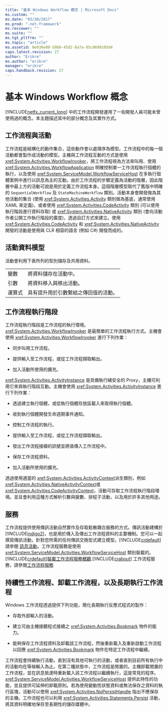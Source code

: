 ```yaml
---
title: "基本 Windows Workflow 概念 | Microsoft Docs"
ms.custom: ""
ms.date: "03/30/2017"
ms.prod: ".net-framework"
ms.reviewer: ""
ms.suite: ""
ms.tgt_pltfrm: ""
ms.topic: "article"
ms.assetid: 0e930e80-5060-45d2-8a7a-95c0690105d4
caps.latest.revision: 27
author: "Erikre"
ms.author: "erikre"
manager: "erikre"
caps.handback.revision: 27
---
```

# 基本 Windows Workflow 概念
[!INCLUDE[netfx_current_long](../../../includes/netfx-current-long-md.md)] 中的工作流程開發運用了一些開發人員可能未曾使用過的概念。本主題描述其中的部分概念及其實作方式。  
  
## 工作流程與活動  
 工作流程是結構化的動作集合，這些動作會以處理序為模型。工作流程中的每一個活動都會製作成活動的模型。主機與工作流程互動的方式是使用 <xref:System.Activities.WorkflowInvoker>，將工作流程視為方法來叫用、使用 <xref:System.Activities.WorkflowApplication> 明確控制單一工作流程執行個體的執行，以及使用 <xref:System.ServiceModel.WorkflowServiceHost> 在多執行個體案例中進行以訊息為主的互動。由於工作流程的步驟定義為活動的階層，因此階層中最上方的活動可說是用於定義工作流程本身。這個階層模型取代了舊版中明確的 `SequentialWorkflow` 及 `StateMachineWorkflow` 類別。活動本身會開發做為其他活動的集合 \(使用 <xref:System.Activities.Activity> 類別做為基底，通常使用 XAML 來定義\)，或者使用 <xref:System.Activities.CodeActivity> 類別 \(可以使用執行階段進行資料存取\) 或 <xref:System.Activities.NativeActivity> 類別 \(會向活動作者公開工作執行階段的廣度\)，透過自訂方式來建立。使用 <xref:System.Activities.CodeActivity> 和 <xref:System.Activities.NativeActivity> 開發的活動是使用與 CLR 相容的語言 \(例如 C\#\) 開發而成的。  
  
## 活動資料模型  
 活動會利用下表所列的型別儲存及共用資料。  
  
|||  
|-|-|  
|變數|將資料儲存在活動中。|  
|引數|將資料移入與移出活動。|  
|運算式|具有提升用於引數繫結之傳回值的活動。|  
  
## 工作流程執行階段  
 工作流程執行階段是工作流程的執行環境。<xref:System.Activities.WorkflowInvoker> 是最簡單的工作流程執行方式。主機會使用 <xref:System.Activities.WorkflowInvoker> 進行下列作業：  
  
-   同步叫用工作流程。  
  
-   提供輸入至工作流程，或從工作流程擷取輸出。  
  
-   加入活動所使用的擴充。  
  
 <xref:System.Activities.ActivityInstance> 是具備執行緒安全的 Proxy，主機可利用它來與執行階段互動。主機會使用 <xref:System.Activities.ActivityInstance> 進行下列作業：  
  
-   透過建立執行個體，或從執行個體存放區載入來取得執行個體。  
  
-   收到執行個體開發生命週期事件通知。  
  
-   控制工作流程的執行。  
  
-   提供輸入至工作流程，或從工作流程擷取輸出。  
  
-   發出工作流程接續的訊號並將值傳入工作流程中。  
  
-   保存工作流程資料。  
  
-   加入活動所使用的擴充。  
  
 透過使用適當的 <xref:System.Activities.ActivityContext>派生類別，例如  <xref:System.Activities.NativeActivityContext>或  <xref:System.Activities.CodeActivityContext>，活動可存取工作流程執行階段環境。並且會利用這種方式解析引數與變數、排程子活動，以及用於許多其他用途。  
  
## 服務  
 工作流程提供使用傳訊活動自然實作及存取鬆散耦合服務的方式。傳訊活動建構於 [!INCLUDE[indigo2](../../../includes/indigo2-md.md)]，也是用於傳入及傳出工作流程資料的主要機制。您可以一起撰寫傳訊活動，針對您所需的任何傳訊交換型式建立模型。[!INCLUDE[crdefault](../../../includes/crdefault-md.md)] 請參閱 [訊息活動](../../../docs/framework/wcf/feature-details/messaging-activities.md)。工作流程服務是使用 <xref:System.ServiceModel.Activities.WorkflowServiceHost> 類別裝載的。[!INCLUDE[crdefault](../../../includes/crdefault-md.md)][裝載工作流程服務概觀](../../../docs/framework/wcf/feature-details/hosting-workflow-services-overview.md).[!INCLUDE[crabout](../../../includes/crabout-md.md)] 工作流程服務，請參閱[工作流程服務](../../../docs/framework/wcf/feature-details/workflow-services.md)  
  
## 持續性工作流程、卸載工作流程，以及長期執行工作流程  
 Windows 工作流程透過提供下列功能，簡化長期執行反應式程式的製作：  
  
-   存取外部輸入的活動。  
  
-   建立可由主機接聽程式接續之 <xref:System.Activities.Bookmark> 物件的能力。  
  
-   能夠保存工作流程資料及卸載該工作流程，然後重新載入及重新啟動工作流程以回應 <xref:System.Activities.Bookmark> 物件在特定工作流程中繼續。  
  
 工作流程會持續執行活動，直到沒有其他可執行的活動，或者直到目前所有執行中的活動均在等候輸入為止。在第二種狀態中，工作流程是閒置的。主機卸載閒置的工作流程，並在訊息抵達時重新載入該工作流程以繼續執行，這是常見的程序。<xref:System.ServiceModel.Activities.WorkflowServiceHost> 提供此特性的功能，並且提供可延伸的卸載原則。若為使用變動性狀態資料或無法保存之資料的執行區塊，活動可以使用 <xref:System.Activities.NoPersistHandle> 指出不應保存的主機。工作流程也可以利用 <xref:System.Activities.Statements.Persist> 活動，將其資料明確地保存至長期性的儲存媒體中。